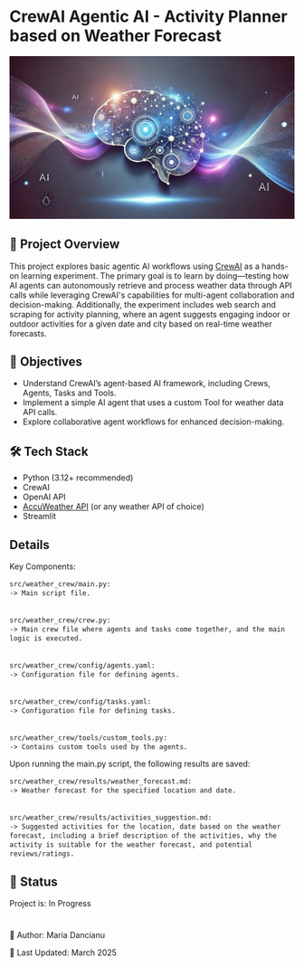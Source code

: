# CrewAI Agentic AI - Activity Planner based on Weather Forecast

![CrewAI Agentic AI - Weather Assistant](images/img.png)


## 📌 Project Overview


This project explores basic agentic AI workflows using [CrewAI](https://www.crewai.com/) as a hands-on learning experiment. The primary goal is to learn by doing—testing how AI agents can autonomously retrieve and process weather data through API calls while leveraging CrewAI's capabilities for multi-agent collaboration and decision-making. Additionally, the experiment includes web search and scraping for activity planning, where an agent suggests engaging indoor or outdoor activities for a given date and city based on real-time weather forecasts.

## 🎯 Objectives

- Understand CrewAI’s agent-based AI framework, including Crews, Agents, Tasks and Tools.
- Implement a simple AI agent that uses a custom Tool for weather data API calls.
- Explore collaborative agent workflows for enhanced decision-making.

## 🛠️ Tech Stack

- Python (3.12+ recommended)
- CrewAI
- OpenAI API
- [AccuWeather API](https://developer.accuweather.com/) (or any weather API of choice)
- Streamlit


## Details

Key Components:

    src/weather_crew/main.py:
    -> Main script file.


    src/weather_crew/crew.py:
    -> Main crew file where agents and tasks come together, and the main logic is executed.


    src/weather_crew/config/agents.yaml:
    -> Configuration file for defining agents.


    src/weather_crew/config/tasks.yaml:
    -> Configuration file for defining tasks.


    src/weather_crew/tools/custom_tools.py:
    -> Contains custom tools used by the agents.

Upon running the main.py script, the following results are saved:

    src/weather_crew/results/weather_forecast.md:
    -> Weather forecast for the specified location and date.


    src/weather_crew/results/activities_suggestion.md:
    -> Suggested activities for the location, date based on the weather forecast, including a brief description of the activities, why the activity is suitable for the weather forecast, and potential reviews/ratings.

## 🔄 Status

Project is: In Progress


#

📝 Author: Maria Dancianu

📅 Last Updated: March 2025
